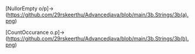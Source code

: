 [NullorEmpty o/p]->(https://github.com/29rskeerthu/Advancedjava/blob/main/3b.Strings/3b(a).png)

[CountOccurance o.p]->(https://github.com/29rskeerthu/Advancedjava/blob/main/3b.Strings/3b(b).png)
